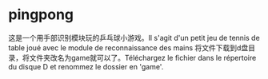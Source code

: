 # pingpong
这是一个用手部识别模块玩的乒乓球小游戏。Il s'agit d'un petit jeu de tennis de table joué avec le module de reconnaissance des mains
将文件下载到d盘目录，将文件夹改名为game就可以了。Téléchargez le fichier dans le répertoire du disque D et renommez le dossier en 'game'.
